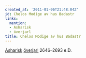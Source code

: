 ```yaml
---
created_at: '2011-01-06T21:48:04Z'
id: Chelos Modige av hus Badastr
links:
  mention:
  - Asharisk
  - överjarl
title: Chelos Modige av hus Badastr
---
```


[Asharisk][] [överjarl] 2646–2693 e.D.

  [Asharisk]: Asharisk
  [överjarl]: överjarl

